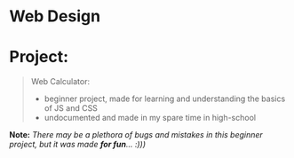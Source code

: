 # Web Design

   <h1>  Project: </h1>

  >   Web Calculator:
  > - beginner project, made for learning and understanding the basics of JS and CSS
  > - undocumented and made in my spare time in high-school

  <b>Note:</b> <i>There may be a plethora of bugs and mistakes in this beginner project, but it was made <b>for fun</b>... :))) </i> 

